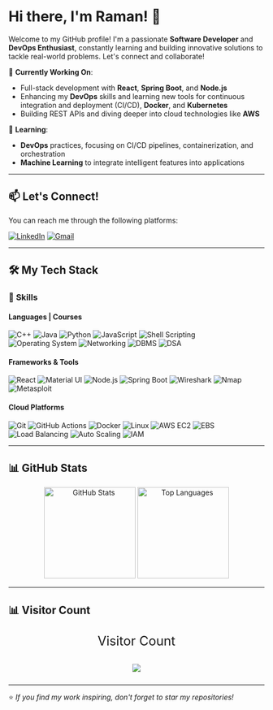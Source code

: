 # Hi there, I'm Raman! 👋

Welcome to my GitHub profile! I'm a passionate **Software Developer** and **DevOps Enthusiast**, constantly learning and building innovative solutions to tackle real-world problems. Let's connect and collaborate!

🔭 **Currently Working On**:  
- Full-stack development with **React**, **Spring Boot**, and **Node.js**  
- Enhancing my **DevOps** skills and learning new tools for continuous integration and deployment (CI/CD), **Docker**, and **Kubernetes**  
- Building REST APIs and diving deeper into cloud technologies like **AWS**  

🌱 **Learning**:  
- **DevOps** practices, focusing on CI/CD pipelines, containerization, and orchestration  
- **Machine Learning** to integrate intelligent features into applications

---

## 📫 Let's Connect!

You can reach me through the following platforms:

[![LinkedIn](https://img.shields.io/badge/LinkedIn-0A66C2?style=for-the-badge&logo=linkedin&logoColor=white)](https://www.linkedin.com/in/ramanjagu)
[![Gmail](https://img.shields.io/badge/Email-D14836?style=for-the-badge&logo=gmail&logoColor=white)](mailto:ramanjangu01@gmail.com)


---
## 🛠️ My Tech Stack  

### 🌟 **Skills**

#### **Languages | Courses**
![C++](https://img.shields.io/badge/C++-00599C?style=for-the-badge&logo=c%2B%2B&logoColor=white)
![Java](https://img.shields.io/badge/Java-ED8B00?style=for-the-badge&logo=java&logoColor=white)
![Python](https://img.shields.io/badge/Python-3776AB?style=for-the-badge&logo=python&logoColor=white)
![JavaScript](https://img.shields.io/badge/JavaScript-F7DF1E?style=for-the-badge&logo=javascript&logoColor=black)
![Shell Scripting](https://img.shields.io/badge/Shell_Scripting-4EAA25?style=for-the-badge&logo=gnu-bash&logoColor=white)
![Operating System](https://img.shields.io/badge/Operating_System-003791?style=for-the-badge&logo=windows&logoColor=white)
![Networking](https://img.shields.io/badge/Networking-000000?style=for-the-badge&logo=cisco&logoColor=white)
![DBMS](https://img.shields.io/badge/DBMS-4479A1?style=for-the-badge&logo=mysql&logoColor=white)
![DSA](https://img.shields.io/badge/DSA-FF6F00?style=for-the-badge&logo=algorithms&logoColor=white)

#### **Frameworks & Tools**
![React](https://img.shields.io/badge/React-20232A?style=for-the-badge&logo=react&logoColor=61DAFB)
![Material UI](https://img.shields.io/badge/Material_UI-0081CB?style=for-the-badge&logo=mui&logoColor=white)
![Node.js](https://img.shields.io/badge/Node.js-339933?style=for-the-badge&logo=nodedotjs&logoColor=white)
![Spring Boot](https://img.shields.io/badge/Spring_Boot-6DB33F?style=for-the-badge&logo=springboot&logoColor=white)
![Wireshark](https://img.shields.io/badge/Wireshark-1679A7?style=for-the-badge&logo=wireshark&logoColor=white)
![Nmap](https://img.shields.io/badge/Nmap-4682B4?style=for-the-badge&logo=nmap&logoColor=white)
![Metasploit](https://img.shields.io/badge/Metasploit-231F20?style=for-the-badge&logo=metasploit&logoColor=white)

#### **Cloud Platforms**
![Git](https://img.shields.io/badge/Git-F05032?style=for-the-badge&logo=git&logoColor=white)
![GitHub Actions](https://img.shields.io/badge/GitHub_Actions-2088FF?style=for-the-badge&logo=githubactions&logoColor=white)
![Docker](https://img.shields.io/badge/Docker-2496ED?style=for-the-badge&logo=docker&logoColor=white)
![Linux](https://img.shields.io/badge/Linux-FCC624?style=for-the-badge&logo=linux&logoColor=black)
![AWS EC2](https://img.shields.io/badge/AWS_EC2-FF9900?style=for-the-badge&logo=amazonaws&logoColor=white)
![EBS](https://img.shields.io/badge/EBS-FF9900?style=for-the-badge&logo=amazonaws&logoColor=white)
![Load Balancing](https://img.shields.io/badge/Load_Balancing-FF9900?style=for-the-badge&logo=amazonaws&logoColor=white)
![Auto Scaling](https://img.shields.io/badge/Auto_Scaling-FF9900?style=for-the-badge&logo=amazonaws&logoColor=white)
![IAM](https://img.shields.io/badge/IAM-FF9900?style=for-the-badge&logo=amazonaws&logoColor=white)

---

## 📊 GitHub Stats  

<div align="center">
  <img height="180em" src="https://github-readme-stats.vercel.app/api?username=rmnjaat&show_icons=true&theme=radical&count_private=true" alt="GitHub Stats" />
  <img height="180em" src="https://github-readme-stats.vercel.app/api/top-langs/?username=rmnjaat&layout=compact&theme=radical&langs_count=8" alt="Top Languages" />
</div>

---
## 📊 Visitor Count

<p align="center" style="font-size:25px">
    Visitor Count<br>
    <br>
    <img src="https://profile-counter.glitch.me/rmnjaat/count.svg" />
</p>

---


⭐ *If you find my work inspiring, don't forget to star my repositories!*
